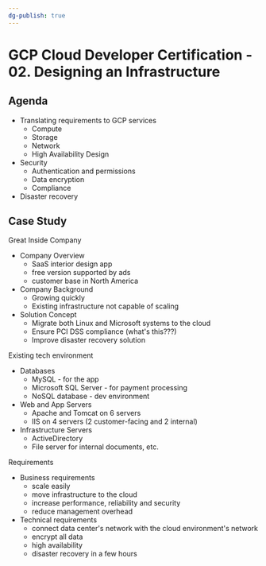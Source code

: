 ```yaml
---
dg-publish: true
---
```

# GCP Cloud Developer Certification - 02. Designing an Infrastructure

## Agenda

- Translating requirements to GCP services
    - Compute
    - Storage
    - Network
    - High Availability Design
- Security
    - Authentication and permissions
    - Data encryption
    - Compliance
- Disaster recovery


## Case Study

Great Inside Company

- Company Overview
    - SaaS interior design app
    - free version supported by ads
    - customer base in North America
- Company Background
    - Growing quickly
    - Existing infrastructure not capable of scaling
- Solution Concept
    - Migrate both Linux and Microsoft systems to the cloud
    - Ensure PCI DSS compliance (what's this???)
    - Improve disaster recovery solution

Existing tech environment

- Databases
    - MySQL - for the app
    - Microsoft SQL Server - for payment processing
    - NoSQL database - dev environment
- Web and App Servers
    - Apache and Tomcat on 6 servers
    - IIS on 4 servers (2 customer-facing and 2 internal)
- Infrastructure Servers
    - ActiveDirectory
    - File server for internal documents, etc.

Requirements

- Business requirements
    - scale easily
    - move infrastructure to the cloud
    - increase performance, reliability and security
    - reduce management overhead
- Technical requirements
    - connect data center's network with the cloud environment's network
    - encrypt all data
    - high availability
    - disaster recovery in a few hours